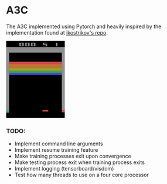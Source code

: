 # A3C
The A3C implemented using Pytorch and heavily inspired by the implementation found at [ikostrikov's repo](https://github.com/ikostrikov/pytorch-a3c).

![Agent playing Breakout](images/Breakout-v0.gif)

### TODO:
* Implement command line arguments
* Implement resume training feature
* Make training processes exit upon convergence
* Make testing process exit when training process exits
* Implement logging (tensorboard/visdom)
* Test how many threads to use on a four core processor
